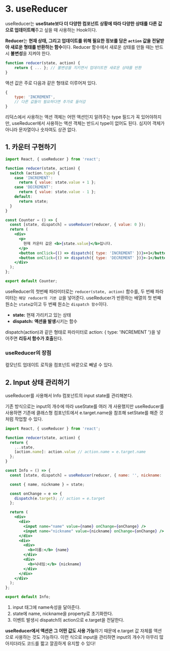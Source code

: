 # 3. useReducer

useReducer는 **useState보다 더 다양한 컴포넌트 상황에 따라 다양한 상태를 다른 값으로 업데이트해**주고 싶을 때 사용하는 Hook이다.

**Reducer**는 **현재 상태, 그리고 업데이트를 위해 필요한 정보를 담은 `action` 값을 전달받아 새로운 형태를 반환하는 함수**이다. Reducer 함수에서 새로운 상태를 만들 때는 반드시 **불변성**을 지켜야 한다.

```javascript
function reducer(state, action) {
    return { ... }; // 불변성을 지키면서 업데이트한 새로운 상태를 반환
}
```

액션 값은 주로 다음과 같은 형태로 이루어져 있다.

```javascript
{
    type: 'INCREMENT',
    // 다른 값들이 필요하다면 추가로 들어감
}
```

리덕스에서 사용하는 액션 객체는 어떤 액션인지 알려주는 type 필드가 꼭 있어야하지만, useReducer에서 사용하는 액션 객체는 반드시 type이 없어도 된다. 심지어 객체가 아니라 문자열이나 숫자여도 상관 없다.

## 1. 카운터 구현하기

```jsx
import React, { useReducer } from 'react';

function reducer(state, action) {
  switch (action.type) {
    case 'INCREMENT':
      return { value: state.value + 1 };
    case 'DECREMENT':
      return { value: state.value - 1 };
    default:
      return state;
  }
}

const Counter = () => {
  const [state, dispatch] = useReducer(reducer, { value: 0 });
  return (
    <div>
      <p>
        현재 카운터 값은 <b>{state.value}</b>입니다.
      </p>
      <button onClick={() => dispatch({ type: 'INCREMENT' })}>+1</button>
      <button onClick={() => dispatch({ type: 'DECREMENT' })}>-1</button>
    </div>
  );
};

export default Counter;
```

useReducer의 첫번째 파라미터로는 `reducer(state, action)` 함수를, 두 번째 파라미터는 `해당 reducer의 기본 값`을 넣어준다. useReducer가 반환하는 배열의 첫 번째 원소는 `state값`이고 두 번째 원소는 `dispatch 함수`이다.

- **state:** 현재 가리키고 있는 상태
- **dispatch:** **액션을 발생**시키는 함수

dispatch(action)과 같은 형태로 파라미터로 action: { type: 'INCREMENT '}을 넣어주면 **리듀서 함수가 호출**된다.

### useReducer의 장점

컾모넌트 업데이트 로직을 컴포넌트 바깥으로 빼낼 수 있다.

## 2. Input 상태 관리하기

useReducer를 사용해서 Info 컴포넌트의 input state를 관리해본다.

기존 방식으로는 input의 개수에 따라 useState를 여러 개 사용했지만 useReducer를 사용하면 기존에 클래스형 컴포넌트에서 e.target.name을 참조해 setState를 해준 것처럼 작업할 수 있다.

```jsx
import React, { useReducer } from 'react';

function reducer(state, action) {
  return {
    ...state,
    [action.name]: action.value // action.name = e.target.name
  };
}

const Info = () => {
  const [state, dispatch] = useReducer(reducer, { name: '', nickname: '' });

  const { name, nickname } = state;

  const onChange = e => {
    dispatch(e.target); // action = e.target
  };

  return (
    <div>
      <div>
        <input name="name" value={name} onChange={onChange} />
        <input name="nickname" value={nickname} onChange={onChange} />
      </div>
      <div>
        <div>
          <b>이름:</b> {name}
        </div>
        <div>
          <b>닉네임:</b> {nickname}
        </div>
      </div>
    </div>
  );
};

export default Info;
```

1. input 태그에 name속성을 달아준다.
2. state에 name, nickname을 property로 초기화한다.
3. 이벤트 발생시 dispatch의 action으로 e.target을 전달한다.

**useReducer에서 액션은 그 어떤 값도 사용 가능**하기 때문에 e.target 값 자체를 액션으로 사용하는 것도 가능하다. 이런 식으로 input을 관리하면 input의 개수가 아무리 많아지더라도 코드를 짧고 깔끔하게 유지할 수 있다!

